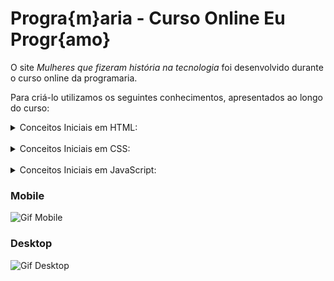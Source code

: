 # Progra{m}aria - Curso Online Eu Progr{amo}

O site _Mulheres que fizeram história na tecnologia_ foi desenvolvido durante o curso online da programaria.

Para criá-lo utilizamos os seguintes conhecimentos, apresentados ao longo do curso:

<details>
  <summary>Conceitos Iniciais em HTML:</summary>
      <p align="justify">
      - Tags e a Linguagem de Marcação<br>
      - Hierarquia, identação e estrutura<br>
      - Imagens e Acessibilidade<br>
      - Inputs e Formulários<br>
      - Menus e âncoras<br>
      - Listas<br>
      - Adicionando Links<br> 
</details>
<br> 
<details>
  <summary>Conceitos Iniciais em CSS:</summary>
      <p align="justify">
      - Sintaxe do CSS<br>
      - Ajustando e estilizando fontes, textos e fundos<br>
      - Classes e IDs<br>
      - Margens e Padding<br>
      - Hierarquia de seletores<br>
</details>
<br> 
<details>
  <summary>Conceitos Iniciais em JavaScript:</summary>
      <p align="justify">
      - Sintaxe do JavaScript<br>
      - Lógica de Programação<br>
      - Condicionais: If e Else<br>
      - Funções no JavaScript<br>
</details>

### Mobile
![Gif Mobile](/assets/mobile.gif)

### Desktop
![Gif Desktop](/assets/desktop.gif) 
